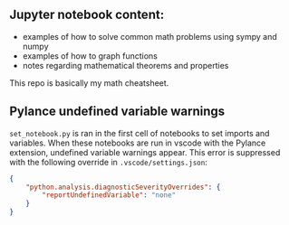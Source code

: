 ## Jupyter notebook content:
- examples of how to solve common math problems using sympy and numpy  
- examples of how to graph functions  
- notes regarding mathematical theorems and properties  

This repo is basically my math cheatsheet.  

## Pylance undefined variable warnings

`set_notebook.py` is ran in the first cell of notebooks to set imports and variables. When these notebooks are run in vscode with the Pylance extension, undefined variable warnings appear. This error is suppressed with the following override in `.vscode/settings.json`:
```json
{
    "python.analysis.diagnosticSeverityOverrides": {
        "reportUndefinedVariable": "none"
    }
}
```

